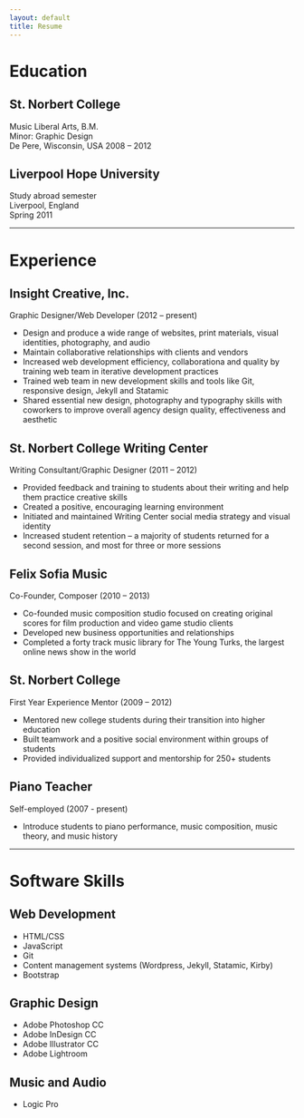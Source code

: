 ```yaml
---
layout: default
title: Resume
---
```


# Education

## St. Norbert College

Music Liberal Arts, B.M.  
Minor: Graphic Design  
De Pere, Wisconsin, USA
2008 – 2012

## Liverpool Hope University

Study abroad semester  
Liverpool, England  
Spring 2011

---

# Experience

## Insight Creative, Inc.

Graphic Designer/Web Developer (2012 – present)

* Design and produce a wide range of websites, print materials, visual identities, photography, and audio
* Maintain collaborative relationships with clients and vendors
* Increased web development efficiency, collaborationa and quality by training web team in iterative development practices
* Trained web team in new development skills and tools like Git, responsive design, Jekyll and Statamic
* Shared essential new design, photography and typography skills with coworkers to improve overall agency design quality, effectiveness and aesthetic

## St. Norbert College Writing Center

Writing Consultant/Graphic Designer (2011 – 2012)

* Provided feedback and training to students about their writing and help them practice creative skills
* Created a positive, encouraging learning environment 
* Initiated and maintained Writing Center social media strategy and visual identity
* Increased student retention – a majority of students returned for a second session, and most for three or more sessions

## Felix Sofia Music

Co-Founder, Composer (2010 – 2013)

* Co-founded music composition studio focused on creating original scores for film production and video game studio clients
* Developed new business opportunities and relationships
* Completed a forty track music library for The Young Turks, the largest online news show in the world

## St. Norbert College

First Year Experience Mentor (2009 – 2012)

* Mentored new college students during their transition into higher education
* Built teamwork and a positive social environment within groups of students
* Provided individualized support and mentorship for 250+ students

## Piano Teacher

Self-employed (2007 - present)

* Introduce students to piano performance, music composition, music theory, and music history

---

# Software Skills

## Web Development

* HTML/CSS
* JavaScript
* Git
* Content management systems (Wordpress, Jekyll, Statamic, Kirby)
* Bootstrap

## Graphic Design

* Adobe Photoshop CC
* Adobe InDesign CC
* Adobe Illustrator CC
* Adobe Lightroom

## Music and Audio

* Logic Pro
